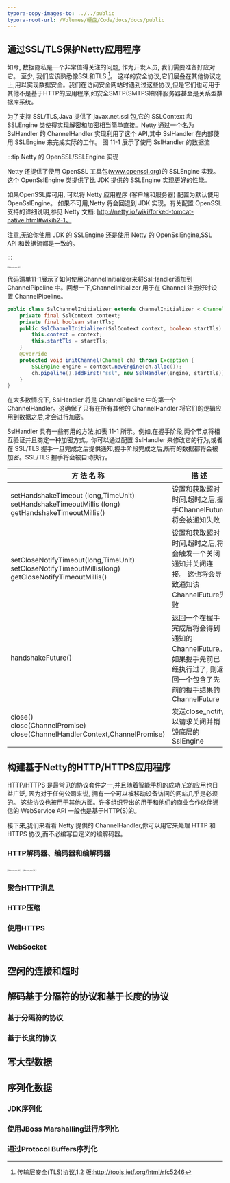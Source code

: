 ```yaml
---
typora-copy-images-to: ../../public
typora-root-url: /Volumes/硬盘/Code/docs/docs/public
---
```


## 通过SSL/TLS保护Netty应用程序

如今, 数据隐私是一个非常值得关注的问题, 作为开发人员, 我们需要准备好应对它。 至少, 我们应该熟悉像SSL和TLS [^1]。 这样的安全协议,它们层叠在其他协议之上,用以实现数据安全。我们在访问安全网站时遇到过这些协议,但是它们也可用于其他不是基于HTTP的应用程序,如安全SMTP(SMTPS)邮件服务器甚至是关系型数据库系统。

为了支持 SSL/TLS,Java 提供了 javax.net.ssl 包,它的 SSLContext 和 SSLEngine 类使得实现解密和加密相当简单直接。Netty 通过一个名为 SslHandler 的 ChannelHandler 实现利用了这个 API,其中 SslHandler 在内部使用 SSLEngine 来完成实际的工作。 
图 11-1 展示了使用 SslHandler 的数据流

:::tip Netty 的 OpenSSL/SSLEngine 实现

Netty 还提供了使用 OpenSSL 工具包(www.openssl.org)的 SSLEngine 实现。这个 OpenSslEngine 类提供了比 JDK 提供的 SSLEngine 实现更好的性能。 

如果OpenSSL库可用, 可以将 Netty 应用程序 (客户端和服务器) 配置为默认使用OpenSslEngine。
如果不可用,Netty 将会回退到 JDK 实现。有关配置 OpenSSL 支持的详细说明,参见 Netty 文档: http://netty.io/wiki/forked-tomcat-native.html#wikih2-1。 

注意,无论你使用 JDK 的 SSLEngine 还是使用 Netty 的 OpenSslEngine,SSL API 和数据流都是一致的。

:::

<img src="/Netty实战_page_162_3.png" alt="Netty实战_page_162_3" style="zoom:20%;" />

<TableCaption title='图 11-1  通过 SslHandler 进行解密和加密的数据流' />

代码清单11-1展示了如何使用ChannelInitializer来将SslHandler添加到ChannelPipeline 中。回想一下,ChannelInitializer 用于在 Channel 注册好时设置 ChannelPipeline。

```java [代码清单 11-1  添加 SSL/TLS 支持]
public class SslChannelInitializer extends ChannelInitializer < Channel > {
    private final SslContext context;
    private final boolean startTls;
    public SslChannelInitializer(SslContext context, boolean startTls) {
        this.context = context;
        this.startTls = startTls;
    }
    @Override 
    protected void initChannel(Channel ch) throws Exception {
        SSLEngine engine = context.newEngine(ch.alloc());
        ch.pipeline().addFirst("ssl", new SslHandler(engine, startTls));
    }
}
```

在大多数情况下, SslHandler 将是 ChannelPipeline 中的第一个 ChannelHandler。这确保了只有在所有其他的 ChannelHandler 将它们的逻辑应用到数据之后,才会进行加密。  

SslHandler 具有一些有用的方法,如表 11-1 所示。例如,在握手阶段,两个节点将相互验证并且商定一种加密方式。你可以通过配置 SslHandler 来修改它的行为,或者在 SSL/TLS 握手一旦完成之后提供通知,握手阶段完成之后,所有的数据都将会被加密。SSL/TLS 握手将会被自动执行。

<TableCaption title='表 11-1  SslHandler的方法' />

| 方 法 名 称                                                  | 描    述                                                     |
| ------------------------------------------------------------ | ------------------------------------------------------------ |
| setHandshakeTimeout (long,TimeUnit)<br/>setHandshakeTimeoutMillis (long)<br/>getHandshakeTimeoutMillis() | 设置和获取超时时间,超时之后,握手ChannelFuture将会被通知失败  |
| setCloseNotifyTimeout(long,TimeUnit)<br/>setCloseNotifyTimeoutMillis(long)<br/>getCloseNotifyTimeoutMillis() | 设置和获取超时时间,超时之后,将会触发一个关闭通知并关闭连接。 这也将会导致通知该ChannelFuture失败 |
| handshakeFuture()                                            | 返回一个在握手完成后将会得到通知的ChannelFuture。如果握手先前已经执行过了, 则返回一个包含了先前的握手结果的ChannelFuture |
| close()<br/>close(ChannelPromise)<br/>close(ChannelHandlerContext,ChannelPromise) | 发送close_notify以请求关闭并销毁底层的SslEngine              |

## 构建基于Netty的HTTP/HTTPS应用程序

HTTP/HTTPS 是最常见的协议套件之一,并且随着智能手机的成功,它的应用也日益广泛, 因为对于任何公司来说, 拥有一个可以被移动设备访问的网站几乎是必须的。 这些协议也被用于其他方面。许多组织导出的用于和他们的商业合作伙伴通信的 WebService API 一般也是基于HTTP(S)的。 

接下来,我们来看看 Netty 提供的 ChannelHandler,你可以用它来处理 HTTP 和 HTTPS 协议,而不必编写自定义的编解码器。

### HTTP解码器、编码器和编解码器

<img src="/Netty实战_page_164_1.png" alt="Netty实战_page_164_1" style="zoom:20%;" />

<TableCaption title='图 11-2  HTTP 请求的组成部分' />

<img src="/Netty实战_page_164_2.png" alt="Netty实战_page_164_2" style="zoom:20%;" />

<TableCaption title='图 11-3  HTTP 响应的组成部分' />

### 聚合HTTP消息

### HTTP压缩

### 使用HTTPS

### WebSocket

## 空闲的连接和超时

## 解码基于分隔符的协议和基于长度的协议

### 基于分隔符的协议

### 基于长度的协议

## 写大型数据

## 序列化数据

### JDK序列化

### 使用JBoss Marshalling进行序列化

### 通过Protocol Buffers序列化

[^1]:传输层安全(TLS)协议,1.2 版:http://tools.ietf.org/html/rfc5246
